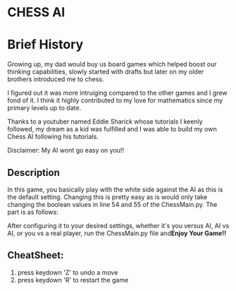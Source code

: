 # CHESS AI
<h1>Brief History</h1>
<p>Growing up, my dad would buy us board games which helped boost our thinking capabilities, slowly started with drafts but later 
on my older brothers introduced me to chess.</p>
<p>I figured out it was more intruiging compared to the other games and I grew fond of it. I think it highly contributed to my love
for mathematics since my primary levels up to date.</p>
<p>Thanks to a youtuber named Eddie Sharick whose tutorials I keenly followed, my dream as a kid was fulfilled and I was able to build
my own Chess AI following his tutorials.</p>
<p>Disclaimer: My AI wont go easy on you!!</p>

<h2>Description</h2>
<p>In this game, you basically play with the white side against the AI as this is the default setting. Changing this is pretty easy as 
is would only take changing the boolean values in line 54 and 55 of the ChessMain.py. The part is as follows:<p>
<!--     player_one = True  # if a human is playing white, then this will be True, else False
         player_two = False  # if a human is playing white, then this will be True, else False -->
    
<p>After configuring it to your desired settings, whether it's you versus AI, AI vs AI, or you vs a real player, run the ChessMain.py file 
and<b>Enjoy Your Game!!</b></p>

<h2>CheatSheet:</h2> 
<ol>
<li>press keydown 'Z' to undo a move</li>
<li>press keydown 'R' to restart the game</li>
</ol>
